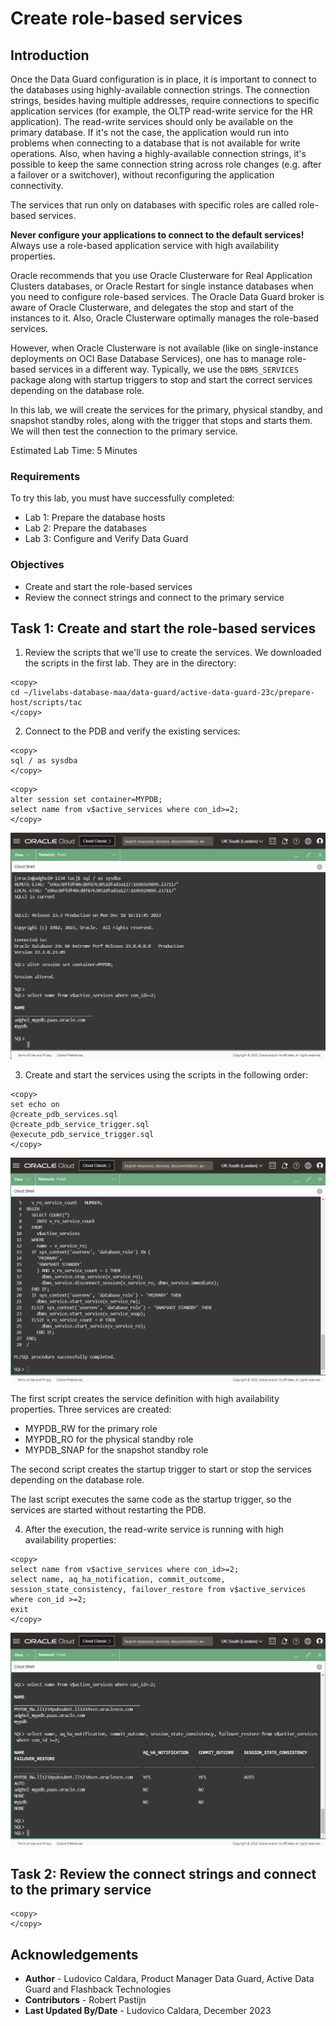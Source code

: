 # Create role-based services

## Introduction

Once the Data Guard configuration is in place, it is important to connect to the databases using highly-available connection strings. The connection strings, besides having multiple addresses, require connections to specific application services (for example, the OLTP read-write service for the HR application). The read-write services should only be available on the primary database. If it's not the case, the application would run into problems when connecting to a database that is not available for write operations.  Also, when having a highly-available connection strings, it's possible to keep the same connection string across role changes (e.g. after a failover or a switchover), without reconfiguring the application connectivity.

The services that run only on databases with specific roles are called role-based services.

**Never configure your applications to connect to the default services!** Always use a role-based application service with high availability properties.

Oracle recommends that you use Oracle Clusterware for Real Application Clusters databases, or Oracle Restart for single instance databases when you need to configure role-based services. The Oracle Data Guard broker is aware of Oracle Clusterware, and delegates the stop and start of the instances to it. Also, Oracle Clusterware optimally manages the role-based services.

However, when Oracle Clusterware is not available (like on single-instance deployments on OCI Base Database Services), one has to manage role-based services in a different way. Typically, we use the `DBMS_SERVICES` package along with startup triggers to stop and start the correct services depending on the database role.

In this lab, we will create the services for the primary, physical standby, and snapshot standby roles, along with the trigger that stops and starts them. We will then test the connection to the primary service.


Estimated Lab Time: 5 Minutes

### Requirements
To try this lab, you must have successfully completed:
* Lab 1: Prepare the database hosts
* Lab 2: Prepare the databases
* Lab 3: Configure and Verify Data Guard

### Objectives
* Create and start the role-based services
* Review the connect strings and connect to the primary service

## Task 1: Create and start the role-based services

1. Review the scripts that we'll use to create the services. We downloaded the scripts in the first lab. They are in the directory:

  ```
  <copy>
  cd ~/livelabs-database-maa/data-guard/active-data-guard-23c/prepare-host/scripts/tac
  </copy>
  ```

2. Connect to the PDB and verify the existing services:

  ```
  <copy>
sql / as sysdba
  </copy>
  ```

  ```
  <copy>
alter session set container=MYPDB;
select name from v$active_services where con_id>=2;
  </copy>
  ```

  ![List of existing services in v$active_services](images/services-before.png)

3. Create and start the services using the scripts in the following order:

  ```
  <copy>
  set echo on
  @create_pdb_services.sql
  @create_pdb_service_trigger.sql
  @execute_pdb_service_trigger.sql
  </copy>
  ```

  ![Execution of the scripts that create the services](images/script-execution.png)

  The first script creates the service definition with high availability properties. Three services are created:
  * MYPDB_RW for the primary role
  * MYPDB_RO for the physical standby role
  * MYPDB_SNAP for the snapshot standby role

  The second script creates the startup trigger to start or stop the services depending on the database role.

  The last script executes the same code as the startup trigger, so the services are started without restarting the PDB.

4. After the execution, the read-write service is running with high availability properties:

  ```
  <copy>
select name from v$active_services where con_id>=2;
select name, aq_ha_notification, commit_outcome, session_state_consistency, failover_restore from v$active_services where con_id >=2;
exit
  </copy>
  ```

  ![List of new services in v$active_services](images/services-after.png)

## Task 2: Review the connect strings and connect to the primary service


  ```
  <copy>
  </copy>
  ```

## Acknowledgements

- **Author** - Ludovico Caldara, Product Manager Data Guard, Active Data Guard and Flashback Technologies
- **Contributors** - Robert Pastijn
- **Last Updated By/Date** -  Ludovico Caldara, December 2023
